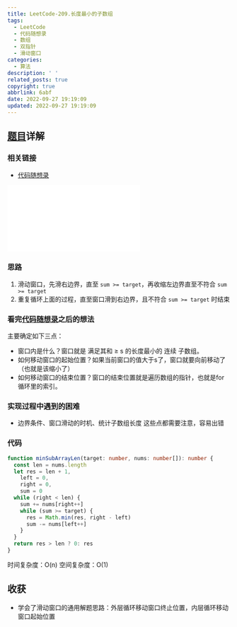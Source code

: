 ```yaml
---
title: LeetCode-209.长度最小的子数组
tags:
  - LeetCode
  - 代码随想录
  - 数组
  - 双指针
  - 滑动窗口
categories:
  - 算法
description: ' '
related_posts: true
copyright: true
abbrlink: 6abf
date: 2022-09-27 19:19:09
updated: 2022-09-27 19:19:09
---
```


## [题目](https://leetcode.cn/problems/minimum-size-subarray-sum/)详解

### 相关链接

- [代码随想录](https://programmercarl.com/0209.长度最小的子数组.html)

<iframe class="iframe_video" src="//player.bilibili.com/player.html?aid=384964151&bvid=BV1tZ4y1q7XE&cid=745986197&page=1" scrolling="no" border="0" frameborder="no" framespacing="0" allowfullscreen="true"> </iframe>

### 思路

1. 滑动窗口，先滑右边界，直至 `sum >= target`，再收缩左边界直至不符合 `sum >= target`
2. 重复循环上面的过程，直至窗口滑到右边界，且不符合 `sum >= target` 时结束

### 看完[代码随想录](https://programmercarl.com/0209.长度最小的子数组.html)之后的想法

主要确定如下三点：

- 窗口内是什么？窗口就是 满足其和 ≥ s 的长度最小的 连续 子数组。
- 如何移动窗口的起始位置？如果当前窗口的值大于s了，窗口就要向前移动了（也就是该缩小了）
- 如何移动窗口的结束位置？窗口的结束位置就是遍历数组的指针，也就是for循环里的索引。

### 实现过程中遇到的困难

- 边界条件、窗口滑动的时机、统计子数组长度 这些点都需要注意，容易出错

### 代码

```ts TypeScript
function minSubArrayLen(target: number, nums: number[]): number {
  const len = nums.length
  let res = len + 1,
    left = 0,
    right = 0,
    sum = 0
  while (right < len) {
    sum += nums[right++]
    while (sum >= target) {
      res = Math.min(res, right - left)
      sum -= nums[left++]
    }
  }
  return res > len ? 0: res
}
```

时间复杂度：O(n)
空间复杂度：O(1)

## 收获

- 学会了滑动窗口的通用解题思路：外层循环移动窗口终止位置，内层循环移动窗口起始位置

